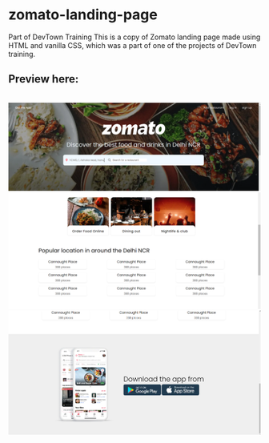 # zomato-landing-page
Part of DevTown Training
This is a copy of Zomato landing page made using HTML and vanilla CSS, which was a part of one of the projects of DevTown training.
<br>
<h2>Preview here:</h2>
<br>
<img src="top.png">
<img src="middle.png">
<img src="bottom.png">
